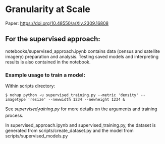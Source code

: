 # Granularity at Scale

Paper: https://doi.org/10.48550/arXiv.2309.16808

## For the supervised approach:

notebooks/supervised_approach.ipynb contains data (census and satellite imagery) preparation and analysis. Testing saved models and interpreting results is also contained in the notebook.

### Example usage to train a model:

Within scripts directory:

```
$ nohup python -u supervised_training.py --metric 'density' --imagetype 'resize' --newwidth 1234 --newheight 1234 &
```

See $supervised_training.py$ for more details on the arguments and training process.

In supervised_approach.ipynb and supervised_training.py, the dataset is generated from scripts/create_dataset.py and the model from scripts/supervised_models.py

